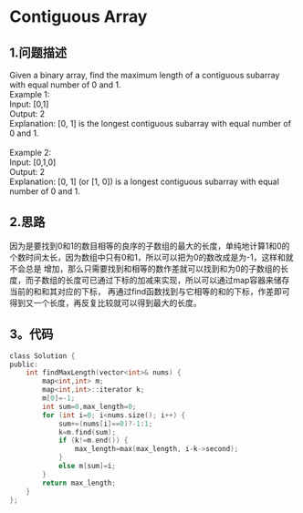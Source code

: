 Contiguous Array
====

1.问题描述
---

Given a binary array, find the maximum length of a contiguous subarray with equal number of 0 and 1. <br>
Example 1:<br>
Input: [0,1]<br>
Output: 2<br>
Explanation: [0, 1] is the longest contiguous subarray with equal number of 0 and 1.<br>
<br>
Example 2:<br>
Input: [0,1,0]<br>
Output: 2<br>
Explanation: [0, 1] (or [1, 0]) is a longest contiguous subarray with equal number of 0 and 1.<br>

2.思路
---

因为是要找到0和1的数目相等的良序的子数组的最大的长度，单纯地计算1和0的个数时间太长，因为数组中只有0和1，所以可以把为0的数改成是为-1，这样和就不会总是
增加，那么只需要找到和相等的数作差就可以找到和为0的子数组的长度，而子数组的长度可已通过下标的加减来实现，所以可以通过map容器来储存当前的和和其对应的下标，
再通过find函数找到与它相等的和的下标，作差即可得到又一个长度，再反复比较就可以得到最大的长度。

3。代码
---

```c
class Solution {
public:
    int findMaxLength(vector<int>& nums) {
        map<int,int> m;
        map<int,int>::iterator k;
        m[0]=-1;
        int sum=0,max_length=0;
        for (int i=0; i<nums.size(); i++) {
            sum+=(nums[i]==0)?-1:1;
            k=m.find(sum);
            if (k!=m.end()) {
                max_length=max(max_length, i-k->second);
            }
            else m[sum]=i;
        }
        return max_length;
    }
};
```
